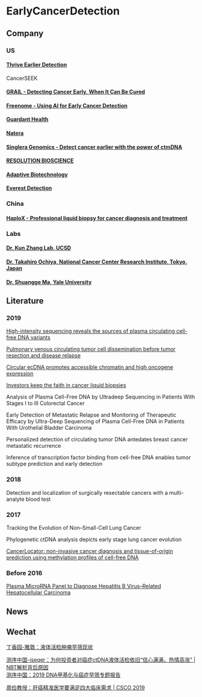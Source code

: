# EarlyCancerDetection

## Company

### US

#### [Thrive Earlier Detection](https://thrivedetect.com/)
CancerSEEK

#### [GRAIL - Detecting Cancer Early, When It Can Be Cured](https://grail.com/)

#### [Freenome - Using AI for Early Cancer Detection](https://www.freenome.com/)

#### [Guardant Health](https://guardanthealth.com/)

#### [Natera](https://www.natera.com/)

#### [Singlera Genomics - Detect cancer earlier with the power of ctmDNA](https://singleraoncology.com/)

#### [RESOLUTION BIOSCIENCE](http://www.resolutionbio.com/)

#### [Adaptive Biotechnology](https://www.adaptivebiotech.com/)

#### [Everest Detection](https://everestdetection.com/)


### China

#### [HaploX - Professional liquid biopsy for cancer diagnosis and treatment](https://www.haplox.com/)

### Labs

#### [Dr. Kun Zhang Lab, UCSD](http://genome-tech.ucsd.edu/ZhangLab/)

#### [Dr. Takahiro Ochiya, National Cancer Center Research Institute, Tokyo, Japan](https://www.researchgate.net/profile/Takahiro_Ochiya/research)

#### [Dr. Shuangge Ma, Yale University](https://publichealth.yale.edu/profile/shuangge_ma/)

## Literature

### 2019

[High-intensity sequencing reveals the sources of plasma circulating cell-free DNA variants](https://www.nature.com/articles/s41591-019-0652-7)  

[Pulmonary venous circulating tumor cell dissemination before tumor resection and disease relapse](https://www.nature.com/articles/s41591-019-0593-1)  

[Circular ecDNA promotes accessible chromatin and high oncogene expression](https://www.nature.com/articles/s41586-019-1763-5)  

[Investors keep the faith in cancer liquid biopsies](https://www.nature.com/articles/d41587-019-00022-7)  

Analysis of Plasma Cell-Free DNA by Ultradeep Sequencing in Patients With Stages I to III Colorectal Cancer  

Early Detection of Metastatic Relapse and Monitoring of Therapeutic Efficacy by Ultra-Deep Sequencing of Plasma Cell-Free DNA in Patients With Urothelial Bladder Carcinoma  

Personalized detection of circulating tumor DNA antedates breast cancer metastatic recurrence  

Inference of transcription factor binding from cell-free DNA enables tumor subtype prediction and early detection  

### 2018

Detection and localization of surgically resectable cancers with a multi-analyte blood test

### 2017

Tracking the Evolution of Non–Small-Cell Lung Cancer  

Phylogenetic ctDNA analysis depicts early stage lung cancer evolution  

[CancerLocator: non-invasive cancer diagnosis and tissue-of-origin prediction using methylation profiles of cell-free DNA](https://genomebiology.biomedcentral.com/articles/10.1186/s13059-017-1191-5)  

### Before 2016

[Plasma MicroRNA Panel to Diagnose Hepatitis B Virus–Related Hepatocellular Carcinoma](https://ascopubs.org/doi/10.1200/JCO.2011.38.2697)


## News


## Wechat

[丁香园-雅敦：液体活检肿瘤早筛现状](https://mp.weixin.qq.com/s/KtARYODUocv9tLFKGb7D2w)  

[测序中国-iseqer：为何投资者对癌症ctDNA液体活检依旧“信心满满，热情高涨” | NBT解析背后原因](https://mp.weixin.qq.com/s/XbXB8cpw1uMQMId7uIirfA)  
[测序中国：2019 DNA甲基化与癌症早筛专题报告](https://admin.tj.seqchina.cn/download/9) 

[周俭教授：肝癌精准医学要满足四大临床需求 | CSCO 2019](https://xueqiu.com/1912517390/133186773)  
